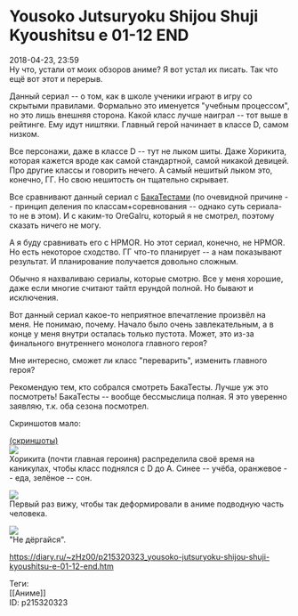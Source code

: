Yousoko Jutsuryoku Shijou Shuji Kyoushitsu e 01-12 END
=======================================================

   
 2018-04-23, 23:59   
  Ну что, устали от моих обзоров аниме? Я вот устал их писать. Так что ещё вот этот и перерыв.   
   
 Данный сериал -- о том, как в школе ученики играют в игру со скрытыми правилами. Формально это именуется "учебным процессом", но это лишь внешняя сторона. Какой класс лучше наиграл -- тот выше в рейтинге. Ему идут ништяки. Главный герой начинает в классе D, самом низком.   
   
 Все персонажи, даже в классе D -- тут не лыком шиты. Даже Хорикита, которая кажется вроде как самой стандартной, самой никакой девицей. Про другие классы и говорить нечего. А самый нешитый лыком это, конечно, ГГ. Но свою нешитость он тщательно скрывает.   
   
 Все сравнивают данный сериал с  [БакаТестами](Baka%20to%20tesuto%20to%20shoukanjuu%202%2001-13%20END)  (по очевидной причине -- принцип деления по классам+соревнования -- однако суть сериала-то не в этом). И с каким-то OreGaIru, который я не смотрел, поэтому сказать ничего не могу.   
   
 А я буду сравнивать его с HPMOR. Но этот сериал, конечно, не HPMOR. Но есть некоторое сходство. ГГ что-то планирует -- а нам показывают результат. И планирование получается довольно сложным.   
   
 Обычно я нахваливаю сериалы, которые смотрю. Все у меня хорошие, даже если многие считают тайтл ерундой полной. Но бывают и исключения.   
   
 Вот данный сериал какое-то неприятное впечатление произвёл на меня. Не понимаю, почему. Начало было очень завлекательным, а в конце у меня внутри осталась только пустота. Может, это из-за финального внутреннего монолога главного героя?   
   
 Мне интересно, сможет ли класс "переварить", изменить главного героя?   
   
 Рекомендую тем, кто собрался смотреть БакаТесты. Лучше уж это посмотреть! БакаТесты -- вообще бессмыслица полная. Я это уверенно заявляю, т.к. оба сезона посмотрел.   
   
 Скриншотов мало:   
   
  [(скриншоты)](https://zHz00.diary.ru/p215320323.htm?index=1#linkmore215320323m1)       
  [![](https://i.imgur.com/8jGwy1Kl.png)](https://i.imgur.com/8jGwy1K.png)    
 Хорикита (почти главная героиня) распределила своё время на каникулах, чтобы класс поднялся с D до A. Синее -- учёба, оранжевое -- еда, зелёное -- сон.   
   
  [![](https://i.imgur.com/cOSMDJRl.jpg)](https://i.imgur.com/cOSMDJR.jpg)    
 Первый раз вижу, чтобы так деформировали в аниме подводную часть человека.   
   
  [![](https://i.imgur.com/0b0ZgQIl.png)](https://i.imgur.com/0b0ZgQI.png)    
 "Не дёргайся".   
      
    
 <https://diary.ru/~zHz00/p215320323_yousoko-jutsuryoku-shijou-shuji-kyoushitsu-e-01-12-end.htm>   
   
 Теги:   
 [[Аниме]]   
 ID: p215320323